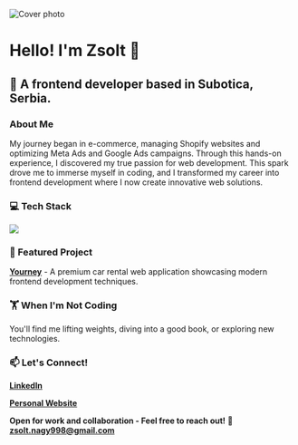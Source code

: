 ![Cover photo](https://media.licdn.com/dms/image/v2/D4D16AQGS_J3fMd70CA/profile-displaybackgroundimage-shrink_350_1400/profile-displaybackgroundimage-shrink_350_1400/0/1737634377120?e=1743638400&v=beta&t=rzoaQjtcB_skFKUJkb56qdUxJKOaSqmNndVB2zRZMlk)

# Hello! I'm Zsolt 👋

## 🚀 A frontend developer based in Subotica, Serbia.


### About Me
My journey began in e-commerce, managing Shopify websites and optimizing Meta Ads and Google Ads campaigns. Through this hands-on experience, I discovered my true passion for web development. This spark drove me to immerse myself in coding, and I transformed my career into frontend development where I now create innovative web solutions.

### 💻 Tech Stack
<p>
  <img src="https://skillicons.dev/icons?i=html,css,js,ts,react,bootstrap,tailwind,sass,postgresql,git,figma" />
</p>

### 🌟 Featured Project
**[Yourney](https://github.com/zsolt-98/yourney-bootstrap)** - A premium car rental web application showcasing modern frontend development techniques.

### 🏋️ When I'm Not Coding
You'll find me lifting weights, diving into a good book, or exploring new technologies.

### 📫 Let's Connect!
**[LinkedIn](https://www.linkedin.com/in/zsolt98/)**

**[Personal Website](https://zsn.guru/)**

**Open for work and collaboration - Feel free to reach out!** 📧 **zsolt.nagy998@gmail.com**
